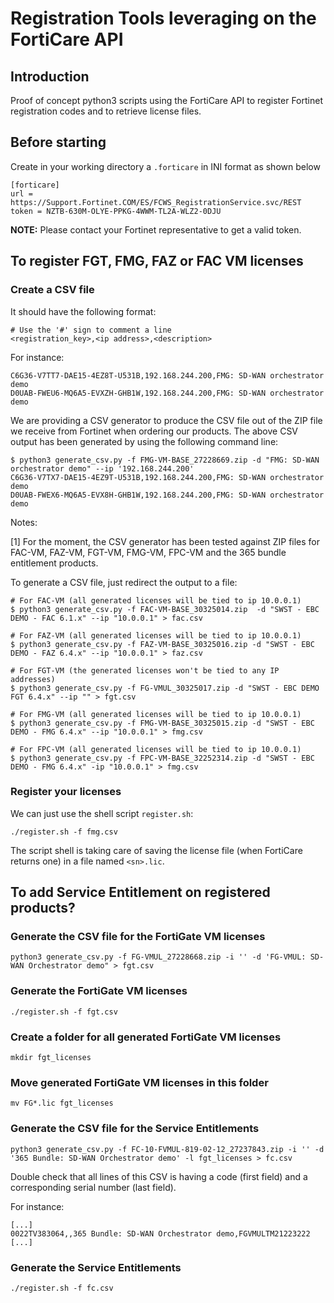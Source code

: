 # Registration Tools leveraging on the FortiCare API

## Introduction

Proof of concept python3 scripts using the FortiCare API to register Fortinet
registration codes and to retrieve license files.

## Before starting

Create in your working directory a `.forticare` in INI format as shown below

```config
[forticare]
url = https://Support.Fortinet.COM/ES/FCWS_RegistrationService.svc/REST
token = NZTB-630M-OLYE-PPKG-4WWM-TL2A-WLZ2-0DJU
```

**NOTE:** Please contact your Fortinet representative to get a valid token.

## To register FGT, FMG, FAZ or FAC VM licenses

### Create a CSV file

It should have the following format:

```csv
# Use the '#' sign to comment a line
<registration_key>,<ip address>,<description>
```

For instance:

```csv
C6G36-V7TT7-DAE15-4EZ8T-U531B,192.168.244.200,FMG: SD-WAN orchestrator demo
D0UAB-FWEU6-MQ6A5-EVXZH-GHB1W,192.168.244.200,FMG: SD-WAN orchestrator demo
```

We are providing a CSV generator to produce the CSV file out of the ZIP file we
receive from Fortinet when ordering our products.
The above CSV output has been generated by using the following command line:

```csv
$ python3 generate_csv.py -f FMG-VM-BASE_27228669.zip -d "FMG: SD-WAN orchestrator demo" --ip '192.168.244.200'
C6G36-V7TX7-DAE15-4EZ9T-U531B,192.168.244.200,FMG: SD-WAN orchestrator demo
D0UAB-FWEX6-MQ6A5-EVX8H-GHB1W,192.168.244.200,FMG: SD-WAN orchestrator demo
```

Notes:

[1] For the moment, the CSV generator has been tested against ZIP files for
FAC-VM, FAZ-VM, FGT-VM, FMG-VM, FPC-VM and the 365 bundle
entitlement products.

To generate a CSV file, just redirect the output to a file:

```shell
# For FAC-VM (all generated licenses will be tied to ip 10.0.0.1)
$ python3 generate_csv.py -f FAC-VM-BASE_30325014.zip  -d "SWST - EBC DEMO - FAC 6.1.x" --ip "10.0.0.1" > fac.csv

# For FAZ-VM (all generated licenses will be tied to ip 10.0.0.1)
$ python3 generate_csv.py -f FAZ-VM-BASE_30325016.zip -d "SWST - EBC DEMO - FAZ 6.4.x" --ip "10.0.0.1" > faz.csv

# For FGT-VM (the generated licenses won't be tied to any IP addresses)
$ python3 generate_csv.py -f FG-VMUL_30325017.zip -d "SWST - EBC DEMO FGT 6.4.x" --ip "" > fgt.csv

# For FMG-VM (all generated licenses will be tied to ip 10.0.0.1)
$ python3 generate_csv.py -f FMG-VM-BASE_30325015.zip -d "SWST - EBC DEMO - FMG 6.4.x" --ip "10.0.0.1" > fmg.csv

# For FPC-VM (all generated licenses will be tied to ip 10.0.0.1)
$ python3 generate_csv.py -f FPC-VM-BASE_32252314.zip -d "SWST - EBC DEMO - FMG 6.4.x" -ip "10.0.0.1" > fmg.csv
```

### Register your licenses

We can just use the shell script `register.sh`:

```shell
./register.sh -f fmg.csv
```

The script shell is taking care of saving the license file (when FortiCare
returns one) in a file named `<sn>.lic`.

## To add Service Entitlement on registered products?

### Generate the CSV file for the FortiGate VM licenses

```shell
python3 generate_csv.py -f FG-VMUL_27228668.zip -i '' -d 'FG-VMUL: SD-WAN Orchestrator demo" > fgt.csv
```

### Generate the FortiGate VM licenses

```shell
./register.sh -f fgt.csv
```

### Create a folder for all generated FortiGate VM licenses

```shell
mkdir fgt_licenses
```

### Move generated FortiGate VM licenses in this folder

```shell
mv FG*.lic fgt_licenses
```

### Generate the CSV file for the Service Entitlements

```shell
python3 generate_csv.py -f FC-10-FVMUL-819-02-12_27237843.zip -i '' -d '365 Bundle: SD-WAN Orchestrator demo' -l fgt_licenses > fc.csv
```

Double check that all lines of this CSV is having a code (first field) and a
corresponding serial number (last field).

For instance:

```csv
[...]
0022TV383064,,365 Bundle: SD-WAN Orchestrator demo,FGVMULTM21223222
[...]
```

### Generate the Service Entitlements

```shell
./register.sh -f fc.csv
```
